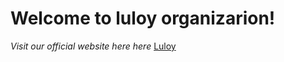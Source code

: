 # Welcome to luloy organizarion!
*Visit our official website here*
*here* [Luloy](luloy.netlify.app)
